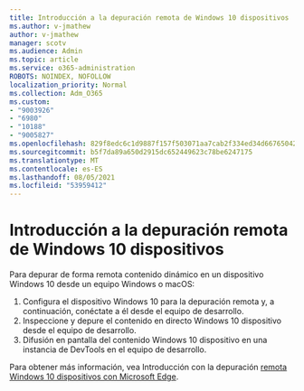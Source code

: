 ```yaml
---
title: Introducción a la depuración remota de Windows 10 dispositivos
ms.author: v-jmathew
author: v-jmathew
manager: scotv
ms.audience: Admin
ms.topic: article
ms.service: o365-administration
ROBOTS: NOINDEX, NOFOLLOW
localization_priority: Normal
ms.collection: Adm_O365
ms.custom:
- "9003926"
- "6980"
- "10188"
- "9005827"
ms.openlocfilehash: 829f8edc6c1d9887f157f503071aa7cab2f334ed34d66765042a42a4d7d97113
ms.sourcegitcommit: b5f7da89a650d2915dc652449623c78be6247175
ms.translationtype: MT
ms.contentlocale: es-ES
ms.lasthandoff: 08/05/2021
ms.locfileid: "53959412"
---
```

# <a name="get-started-with-remotely-debugging-windows-10-devices"></a>Introducción a la depuración remota de Windows 10 dispositivos

Para depurar de forma remota contenido dinámico en un dispositivo Windows 10 desde un equipo Windows o macOS:

1. Configura el dispositivo Windows 10 para la depuración remota y, a continuación, conéctate a él desde el equipo de desarrollo.
2. Inspeccione y depure el contenido en directo Windows 10 dispositivo desde el equipo de desarrollo.
3. Difusión en pantalla del contenido Windows 10 dispositivo en una instancia de DevTools en el equipo de desarrollo.

Para obtener más información, vea Introducción con la depuración [remota Windows 10 dispositivos con Microsoft Edge](https://go.microsoft.com/fwlink/?linkid=2142172).
